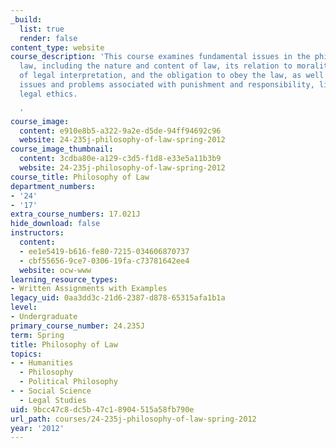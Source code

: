 ```yaml
---
_build:
  list: true
  render: false
content_type: website
course_description: 'This course examines fundamental issues in the philosophy of
  law, including the nature and content of law, its relation to morality, theories
  of legal interpretation, and the obligation to obey the law, as well as philosophical
  issues and problems associated with punishment and responsibility, liberty, and
  legal ethics.

  '
course_image:
  content: e910e8b5-a322-9a2e-d5de-94ff94692c96
  website: 24-235j-philosophy-of-law-spring-2012
course_image_thumbnail:
  content: 3cdba80e-a129-c3d5-f1d8-e33e5a11b3b9
  website: 24-235j-philosophy-of-law-spring-2012
course_title: Philosophy of Law
department_numbers:
- '24'
- '17'
extra_course_numbers: 17.021J
hide_download: false
instructors:
  content:
  - ee1e5419-b616-fe80-7215-034606870737
  - cbf55656-9ce7-0306-19fa-c73781642ee4
  website: ocw-www
learning_resource_types:
- Written Assignments with Examples
legacy_uid: 0aa3dd3c-21d6-2387-d878-65315afa1b1a
level:
- Undergraduate
primary_course_number: 24.235J
term: Spring
title: Philosophy of Law
topics:
- - Humanities
  - Philosophy
  - Political Philosophy
- - Social Science
  - Legal Studies
uid: 9bcc47c8-dc5b-47c1-8904-515a58fb790e
url_path: courses/24-235j-philosophy-of-law-spring-2012
year: '2012'
---
```

